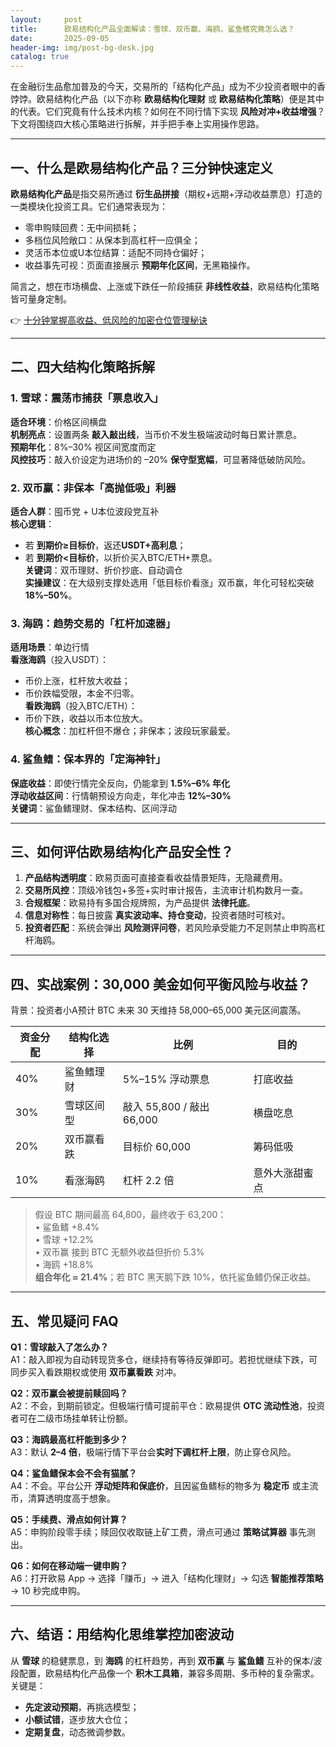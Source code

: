 ```yaml
---
layout:     post
title:      欧易结构化产品全面解读：雪球、双币赢、海鸥、鲨鱼鳍究竟怎么选？
date:       2025-09-05
header-img: img/post-bg-desk.jpg
catalog: true
---
```


在金融衍生品愈加普及的今天，交易所的「结构化产品」成为不少投资者眼中的香饽饽。欧易结构化产品（以下亦称 **欧易结构化理财** 或 **欧易结构化策略**）便是其中的代表。它们究竟有什么技术内核？如何在不同行情下实现 **风险对冲+收益增强**？下文将围绕四大核心策略进行拆解，并手把手奉上实用操作思路。

---

## 一、什么是欧易结构化产品？三分钟快速定义

**欧易结构化产品**是指交易所通过 **衍生品拼接**（期权+远期+浮动收益票息）打造的一类模块化投资工具。它们通常表现为：

- 零申购赎回费：无中间损耗；
- 多档位风险敞口：从保本到高杠杆一应俱全；
- 灵活币本位或U本位结算：适配不同持仓偏好；
- 收益事先可视：页面直接展示 **预期年化区间**，无黑箱操作。

简言之，想在市场横盘、上涨或下跌任一阶段捕获 **非线性收益**，欧易结构化策略皆可量身定制。

👉 [十分钟掌握高收益、低风险的加密仓位管理秘诀](https://okxdog.com/)

---

## 二、四大结构化策略拆解

### 1. 雪球：震荡市捕获「票息收入」  
**适合环境**：价格区间横盘  
**机制亮点**：设置两条 **敲入敲出线**，当币价不发生极端波动时每日累计票息。  
**预期年化**：8%–30% 视区间宽度而定  
**风控技巧**：敲入价设定为进场价的 –20% **保守型宽幅**，可显著降低破防风险。

### 2. 双币赢：非保本「高抛低吸」利器  
**适合人群**：囤币党 + U本位波段党互补  
**核心逻辑**：  
- 若 **到期价≥目标价**，返还**USDT+高利息**；  
- 若 **到期价<目标价**，以折价买入BTC/ETH+票息。  
**关键词**：双币理财、折价抄底、自动调仓  
**实操建议**：在大级别支撑处选用「低目标价看涨」双币赢，年化可轻松突破 **18%–50%**。

### 3. 海鸥：趋势交易的「杠杆加速器」  
**适用场景**：单边行情  
**看涨海鸥**（投入USDT）：  
- 币价上涨，杠杆放大收益；  
- 币价跌幅受限，本金不归零。  
**看跌海鸥**（投入BTC/ETH）：  
- 币价下跌，收益以币本位放大。  
**核心概念**：加杠杆但不爆仓；非保本；波段玩家最爱。

### 4. 鲨鱼鳍：保本界的「定海神针」  
**保底收益**：即使行情完全反向，仍能拿到 **1.5%–6% 年化**  
**浮动收益区间**：行情朝预设方向走，年化冲击 **12%–30%**  
**关键词**：鲨鱼鳍理财、保本结构、区间浮动

---

## 三、如何评估欧易结构化产品安全性？

1. **产品结构透明度**：欧易页面可直接查看收益情景矩阵，无隐藏费用。  
2. **交易所风控**：顶级冷钱包+多签+实时审计报告，主流审计机构数月一查。  
3. **合规框架**：欧易持有多国合规牌照，为产品提供 **法律托底**。  
4. **信息对称性**：每日披露 **真实波动率、持仓变动**，投资者随时可核对。  
5. **投资者匹配**：系统会弹出 **风险测评问卷**，若风险承受能力不足则禁止申购高杠杆海鸥。

---

## 四、实战案例：30,000 美金如何平衡风险与收益？

背景：投资者小A预计 BTC 未来 30 天维持 58,000–65,000 美元区间震荡。

| 资金分配 | 结构化选择 | 比例 | 目的 |
|---|---|---|---|
| 40% | 鲨鱼鳍理财 | 5%–15% 浮动票息 | 打底收益 |
| 30% | 雪球区间型 | 敲入 55,800 / 敲出 66,000 | 横盘吃息 |
| 20% | 双币赢看跌 | 目标价 60,000 | 筹码低吸 |
| 10% | 看涨海鸥 | 杠杆 2.2 倍 | 意外大涨甜蜜点 |

> 假设 BTC 期间最高 64,800，最终收于 63,200：  
> • 鲨鱼鳍 +8.4%  
> • 雪球 +12.2%  
> • 双币赢 接到 BTC 无额外收益但折价 5.3%  
> • 海鸥 +18.8%  
> **组合年化 ≈ 21.4%**；若 BTC 黑天鹅下跌 10%，依托鲨鱼鳍仍保正收益。

---

## 五、常见疑问 FAQ

**Q1：雪球敲入了怎么办？**  
A1：敲入即视为自动转现货多仓，继续持有等待反弹即可。若担忧继续下跌，可同步买入看跌期权或使用 **双币赢看跌** 对冲。

**Q2：双币赢会被提前赎回吗？**  
A2：不会，到期前锁定。但极端行情可提前平仓：欧易提供 **OTC 流动性池**，投资者可在二级市场挂单转让份额。

**Q3：海鸥最高杠杆能到多少？**  
A3：默认 **2–4 倍**，极端行情下平台会**实时下调杠杆上限**，防止穿仓风险。

**Q4：鲨鱼鳍保本会不会有猫腻？**  
A4：不会。平台公开 **浮动矩阵和保底价**，且因鲨鱼鳍标的物多为 **稳定币** 或主流币，清算透明度高于想象。

**Q5：手续费、滑点如何计算？**  
A5：申购阶段零手续；赎回仅收取链上矿工费，滑点可通过 **策略试算器** 事先测出。

**Q6：如何在移动端一键申购？**  
A6：打开欧易 App → 选择「赚币」→ 进入「结构化理财」→ 勾选 **智能推荐策略** → 10 秒完成申购。

---

## 六、结语：用结构化思维掌控加密波动

从 **雪球** 的稳健票息，到 **海鸥** 的杠杆趋势，再到 **双币赢** 与 **鲨鱼鳍** 互补的保本/波段配置，欧易结构化产品像一个 **积木工具箱**，兼容多周期、多币种的复杂需求。关键是：

- **先定波动预期**，再挑选模型；  
- **小额试错**，逐步放大仓位；  
- **定期复盘**，动态微调参数。